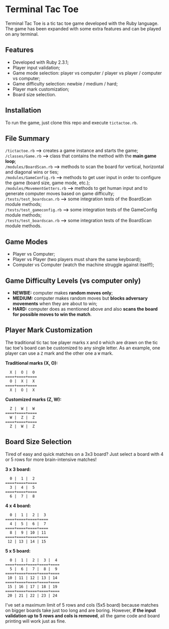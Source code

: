 # Terminal Tac Toe 

Terminal Tac Toe is a tic tac toe game developed with the Ruby language. The game has been expanded
with some extra features and can be played on any terminal.

## Features

* Developed with Ruby 2.3.1;
* Player input validation;
* Game mode selection: player vs computer / player vs player / computer vs computer;
* Game difficulty selection: newbie / medium / hard;
* Player mark customization;
* Board size selection.

## Installation

To run the game, just clone this repo and execute ```tictactoe.rb```.

## File Summary

```/tictactoe.rb``` **-->** creates a game instance and starts the game; <br/>
```/classes/Game.rb``` **-->** class that contains the method with the **main game loop**; <br/>
```/modules/BoardScan.rb``` **-->** methods to scan the board for vertical, horizontal and diagonal wins or ties; <br/>
```/modules/GameConfig.rb``` **-->** methods to get user input in order to configure the game (board size, game mode, etc.); <br/>
```/modules/MovementGetters.rb``` **-->** methods to get human input and to generate computer moves based on game difficulty; <br/>
```/tests/test_boardscan.rb``` **-->** some integration tests of the BoardScan module methods; <br/>
```/tests/test_gameconfig.rb``` **-->** some integration tests of the GameConfig module methods; <br/>
```/tests/test_boardscan.rb``` **-->** some integration tests of the BoardScan module methods. <br/>

## Game Modes

* Player vs Computer;
* Player vs Player (two players must share the same keyboard);
* Computer vs Computer (watch the machine struggle against itself!);

## Game Difficulty Levels (vs computer only)

* **NEWBIE:** computer makes **random moves only**;
* **MEDIUM:** computer makes random moves but **blocks adversary movements** when they are about to win;
* **HARD:** computer does as mentioned above and also **scans the board for possible moves to win the match**.

## Player Mark Customization

The traditional tic tac toe player marks ```X``` and ```O``` which are drawn on the tic tac toe's board can be customized to any single letter. As an example, one player can use a ```Z``` mark and the other one a ```W``` mark. 

**Traditional marks (X, O):**

```
  X |  O |  O
====+====+====
  O |  X |  X
====+====+==== 
  X |  O |  X 
```

**Customized marks (Z, W):**

```
  Z |  W |  W
====+====+====
  W |  Z |  Z
====+====+==== 
  Z |  W |  Z 
```


## Board Size Selection

Tired of easy and quick matches on a 3x3 board? Just select a board with 4 or 5 rows for more brain-intensive matches!

**3 x 3 board:**
```
  0 |  1 |  2
====+====+====
  3 |  4 |  5
====+====+==== 
  6 |  7 |  8 
```

**4 x 4 board:**
```
  0 |  1 |  2 |  3
====+====+====+====
  4 |  5 |  6 |  7
====+====+====+==== 
  8 |  9 | 10 | 11
====+====+====+====
 12 | 13 | 14 | 15
```

**5 x 5 board:**
```
  0 |  1 |  2 |  3 |  4
====+====+====+====+====
  5 |  6 |  7 |  8 |  9
====+====+====+====+====
 10 | 11 | 12 | 13 | 14
====+====+====+====+====
 15 | 16 | 17 | 18 | 19
====+====+====+====+====
 20 | 21 | 22 | 23 | 24
 ```

I've set a maximum limit of 5 rows and cols (5x5 board) because matches on bigger boards take just too long and are boring. 
However, **if the input validation up to 5 rows and cols is removed**, all the game code and board printing will work just as fine.
